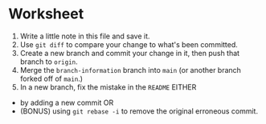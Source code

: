 # Worksheet

1. Write a little note in this file and save it.
2. Use `git diff` to compare your change to what's been committed.
3. Create a new branch and commit your change in it, then push that branch to `origin`.
4. Merge the `branch-information` branch into `main` (or another branch forked off of `main`.)
4. In a new branch, fix the mistake in the `README` EITHER
  * by adding a new commit OR
  * (BONUS) using `git rebase -i` to remove the original erroneous commit.

